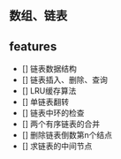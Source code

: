 
## 数组、链表


## features
  - [] 链表数据结构
  - [] 链表插入、删除、查询
  - [] LRU缓存算法
  - [] 单链表翻转
  - [] 链表中环的检查
  - [] 两个有序链表的合并
  - [] 删除链表倒数第n个结点
  - [] 求链表的中间节点
